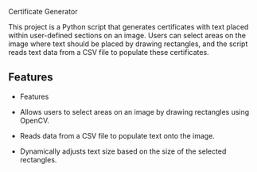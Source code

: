 Certificate Generator


This project is a Python script that generates certificates with text placed within user-defined sections on an image. Users can select areas on the image where text should be placed by drawing rectangles, and the script reads text data from a CSV file to populate these certificates.


## Features

- Features

- Allows users to select areas on an image by drawing rectangles using OpenCV.
- Reads data from a CSV file to populate text onto the image.
- Dynamically adjusts text size based on the size of the selected rectangles.

